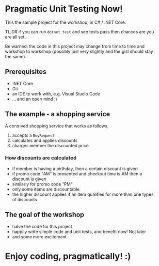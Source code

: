 # Pragmatic Unit Testing Now!

This the sample project for the workshop, in C# / .NET Core.

TL;DR if you can run `dotnet test` and see tests pass then chances are you are all set.

Be warned: the code in this project may change from time to time and workshop to workshop (possibly just very slightly and the gist should stay the same).

## Prerequisites
- .NET Core
- Git
- an IDE to work with, e.g. Visual Studio Code
- ... and an open mind :)

## The example - a shopping service
A contrived shopping service that works as follows,

1. accepts a `BuyRequest`
2. calculates and applies discounts
3. charges member the discounted price 

### How discounts are calculated
- if member is having a birthday, then a certain discount is given
- if promo code "AM" is presented and checkout time is AM then a discount is given
- similarly for promo code "PM"
- only some items are discountable
- the higher discount applies if an item qualifies for more than one types of discounts

## The goal of the workshop
* halve the code for this project
* happily write simple code and unit tests, and benefit now! Not later
* and some more excitement 

# Enjoy coding, pragmatically! :)